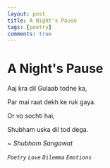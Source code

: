 ```yaml
---
layout: post
title: A Night's Pause
tags: [poetry]
comments: true
---
```


# A Night's Pause

Aaj kra dil Gulaab todne ka,

Par mai raat dekh ke ruk gaya.

Or vo sochti hai,

Shubham uska dil tod dega.

*~ Shubham Sangawat*

*`Poetry`* *`Love`* *`Dilemma`* *`Emotions`* 